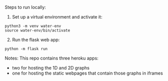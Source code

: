 Steps to run locally:

1. Set up a virtual environment and activate it:
```
python3 -m venv water-env
source water-env/bin/activate
```

2. Run the flask web app:
```
python -m flask run
```

Notes:
This repo contains three heroku apps:
- two for hosting the 1D and 2D graphs
- one for hosting the static webpages that contain those graphs in iframes
